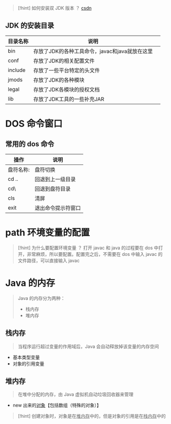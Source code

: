 

>[!hint] 如何安装双 JDK 版本 ？
>[csdn](https://blog.csdn.net/qq_40258748/article/details/115604851?ops_request_misc=%257B%2522request%255Fid%2522%253A%2522170239038616800226592284%2522%252C%2522scm%2522%253A%252220140713.130102334..%2522%257D&request_id=170239038616800226592284&biz_id=0&utm_medium=distribute.pc_search_result.none-task-blog-2~all~sobaiduend~default-1-115604851-null-null.142^v96^pc_search_result_base5&utm_term=%E7%94%B5%E8%84%91%E9%85%8D%E7%BD%AE%E4%B8%A4%E4%B8%AAjava%E7%89%88%E6%9C%AC&spm=1018.2226.3001.4187)

## JDK 的安装目录
| **目录名称** | **说明**                        |     |
| -------- | ----------------------------- | --- |
| bin      | 存放了JDK的各种工具命令，javac和java就放在这里 |     |
| conf     | 存放了JDK的相关配置文件                 |     |
| include  | 存放了一些平台特定的头文件                 |     |
| jmods    | 存放了JDK的各种模块                   |     |
| legal    | 存放了JDK各模块的授权文档                |     |
| lib      | 存放了JDK工具的一些补充JAR              |     |

# DOS 命令窗口
## 常用的 dos 命令
| **操作** | **说明**     |
| ------ | ---------- |
| 盘符名称:  | 盘符切换       |
| cd ..  | 回退到上一级目录   |
| cd\    | 回退到盘符目录    |
| cls    | 清屏         |
| exit   | 退出命令提示符窗口  |

# path 环境变量的配置
>[!hint] 为什么要配置环境变量 ？
>打开 javac 和 java 的过程要在 dos 中打开，非常麻烦，所以要配置。配置完之后，不需要在 dos 中输入 javac 的文件路径，可以直接输入 javac

# Java 的内存
>Java 的内存分为两种：
>- 栈内存
>- 堆内存

## 栈内存
>当程序运行超过变量的作用域后，Java 会自动释放掉该变量的内存空间

- 基本类型变量
- 对象的引用变量

## 堆内存
>在堆中分配的内存，由 Java 虚拟机自动垃圾回收器来管理

- new 出来的<u>对象</u>【包括数组（特殊的对象）】

>[!hint] 创建对象时，对象是在<u>堆内存</u>中的，但是对象的引用是在<u>栈内存</u>中的
























